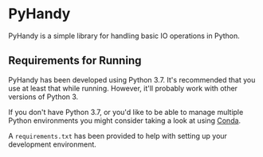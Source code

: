 # PyHandy

PyHandy is a simple library for handling basic IO operations in Python.

## Requirements for Running

PyHandy has been developed using Python 3.7. It's recommended that you use at least that while running. However, it'll
probably work with other versions of Python 3.

If you don't have Python 3.7, or you'd like to be able to manage multiple Python environments you might consider taking
a look at using [Conda](https://docs.conda.io/en/latest/).

A `requirements.txt` has been provided to help with setting up your development environment.
